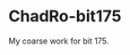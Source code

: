 # ChadRo-bit175
My coarse work for bit 175.
<a href="https://chadloswald.github.io/ChadRo-bit175/"></a>
